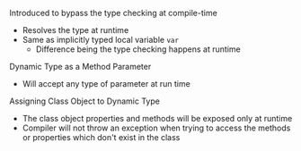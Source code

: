 Introduced to bypass the type checking at compile-time
- Resolves the type at runtime
- Same as implicitly typed local variable `var`
	- Difference being the type checking happens at runtime

Dynamic Type as a Method Parameter
- Will accept any type of parameter at run time

Assigning Class Object to Dynamic Type
- The class object properties and methods will be exposed only at runtime
- Compiler will not throw an exception when trying to access the methods or properties which don't exist in the class

